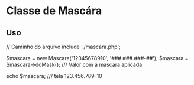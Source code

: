 # Classe de Mascára

## Uso

// Caminho do arquivo
include './mascara.php';

$mascara = new Mascara('12345678910', '###.###.###-##');
$mascara = $mascara->doMask(); /// Valor com a mascara aplicada

echo $mascara; 
/// tela 123.456.789-10
